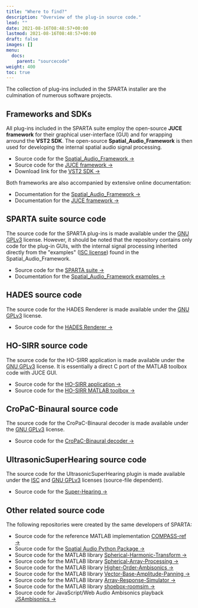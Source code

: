 ```yaml
---
title: "Where to find?"
description: "Overview of the plug-in source code."
lead: ""
date: 2021-08-16T08:48:57+00:00
lastmod: 2021-08-16T08:48:57+00:00
draft: false
images: []
menu:
  docs:
    parent: "sourcecode"
weight: 400
toc: true
---
```


The collection of plug-ins included in the SPARTA installer are the culmination of numerous software projects.

## Frameworks and SDKs

All plug-ins included in the SPARTA suite employ the open-source **JUCE framework** for their graphical user-interface (GUI) and for wrapping arround the **VST2 SDK**. The open-source **Spatial_Audio_Framework** is then used for developing the internal spatial audio signal processing.

* Source code for the [Spatial_Audio_Framework →](https://github.com/leomccormack/Spatial_Audio_Framework)
* Source code for the [JUCE framework →](https://github.com/juce-framework/JUCE)
* Download link for the [VST2 SDK →](https://web.archive.org/web/20181016150224/https://download.steinberg.net/sdk_downloads/vstsdk3610_11_06_2018_build_37.zip)

Both frameworks are also accompanied by extensive online documentation:
* Documentation for the [Spatial_Audio_Framework →](https://leomccormack.github.io/Spatial_Audio_Framework)
* Documentation for the [JUCE framework →](https://docs.juce.com/master/modules.html)
 
## SPARTA suite source code

The source code for the SPARTA plug-ins is made available under the [GNU GPLv3](https://choosealicense.com/licenses/gpl-3.0/) license. However, it should be noted that the repository contains only code for the plug-in GUIs, with the internal signal processing inherited directly from the "examples" ([ISC license](https://choosealicense.com/licenses/isc/)) found in the Spatial_Audio_Framework.

* Source code for the [SPARTA suite →](https://github.com/leomccormack/SPARTA)
* Documentation for the [Spatial_Audio_Framework examples →](https://leomccormack.github.io/Spatial_Audio_Framework/examples.html)

## HADES source code

The source code for the HADES Renderer is made available under the [GNU GPLv3](https://choosealicense.com/licenses/gpl-3.0/) license.

* Source code for the [HADES Renderer →](https://github.com/jananifernandez/HADES)

## HO-SIRR source code

The source code for the HO-SIRR application is made available under the [GNU GPLv3](https://choosealicense.com/licenses/gpl-3.0/) license. It is essentially a direct C port of the MATLAB toolbox code with JUCE GUI.

* Source code for the [HO-SIRR application →](https://github.com/leomccormack/HO-SIRR-GUI)
* Source code for the [HO-SIRR MATLAB toolbox →](https://github.com/leomccormack/HO-SIRR)

## CroPaC-Binaural source code

The source code for the CroPaC-Binaural decoder is made available under the [GNU GPLv3](https://choosealicense.com/licenses/gpl-3.0/) license.

* Source code for the [CroPaC-Binaural decoder →](https://github.com/leomccormack/CroPaC-Binaural)

## UltrasonicSuperHearing source code

The source code for the UltrasonicSuperHearing plugin is made available under the [ISC](https://choosealicense.com/licenses/isc) and [GNU GPLv3](https://choosealicense.com/licenses/gpl-3.0/) licenses (source-file dependent).

* Source code for the [Super-Hearing →](https://github.com/leomccormack/Super-Hearing)

## Other related source code

The following repositories were created by the same developers of SPARTA:

* Source code for the reference MATLAB implementation [COMPASS-ref →](https://github.com/polarch/COMPASS-ref) 
* Source code for the [Spatial Audio Python Package →](https://github.com/chris-hld/spaudiopy)
* Source code for the MATLAB library [Spherical-Harmonic-Transform →](https://github.com/polarch/Spherical-Harmonic-Transform)
* Source code for the MATLAB library [Spherical-Array-Processing →](https://github.com/polarch/Spherical-Array-Processing)
* Source code for the MATLAB library [Higher-Order-Ambisonics →](https://github.com/polarch/Higher-Order-Ambisonics)
* Source code for the MATLAB library [Vector-Base-Amplitude-Panning →](https://github.com/polarch/Vector-Base-Amplitude-Panning)
* Source code for the MATLAB library [Array-Response-Simulator →](https://github.com/polarch/Array-Response-Simulator)
* Source code for the MATLAB library [shoebox-roomsim →](https://github.com/polarch/shoebox-roomsim)
* Source code for JavaScript/Web Audio Ambisonics playback [JSAmbisonics →](https://github.com/polarch/JSAmbisonics)